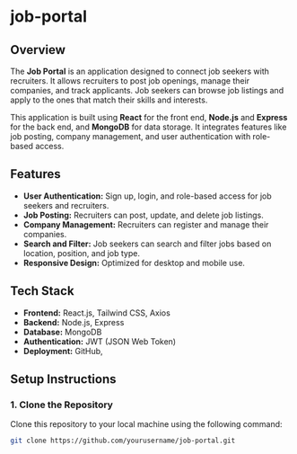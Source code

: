 # job-portal

## Overview

The **Job Portal** is an application designed to connect job seekers with recruiters. It allows recruiters to post job openings, manage their companies, and track applicants. Job seekers can browse job listings and apply to the ones that match their skills and interests.

This application is built using **React** for the front end, **Node.js** and **Express** for the back end, and **MongoDB** for data storage. It integrates features like job posting, company management, and user authentication with role-based access.

## Features

- **User Authentication:** Sign up, login, and role-based access for job seekers and recruiters.
- **Job Posting:** Recruiters can post, update, and delete job listings.
- **Company Management:** Recruiters can register and manage their companies.
- **Search and Filter:** Job seekers can search and filter jobs based on location, position, and job type.
- **Responsive Design:** Optimized for desktop and mobile use.

## Tech Stack

- **Frontend:** React.js, Tailwind CSS, Axios
- **Backend:** Node.js, Express
- **Database:** MongoDB
- **Authentication:** JWT (JSON Web Token)
- **Deployment:** GitHub, 

## Setup Instructions

### 1. Clone the Repository

Clone this repository to your local machine using the following command:

```bash
git clone https://github.com/yourusername/job-portal.git
